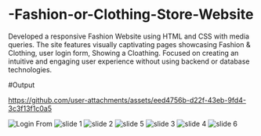 # -Fashion-or-Clothing-Store-Website
Developed a responsive Fashion Website using HTML and CSS with media queries. The site features visually captivating pages showcasing Fashion &amp; Clothing, user login form, Showing a Cloathing. Focused on creating an intuitive and engaging user experience without using backend or database technologies.


#Output





https://github.com/user-attachments/assets/eed4756b-d22f-43eb-9fd4-3c3f13f1c0a5

![Login From](https://github.com/user-attachments/assets/83c2b358-90df-46bd-8d93-92f2a7c1f888)
![slide 1](https://github.com/user-attachments/assets/83e43b9a-ddbd-4877-aa13-b37e3a693515)
![slide 2](https://github.com/user-attachments/assets/e2af1e5d-cecc-4622-8336-38d260bfc9d6)
![slide 5](https://github.com/user-attachments/assets/f8129253-d55d-4b1c-befd-ff3c3e7f12f4)
![slide 3](https://github.com/user-attachments/assets/fcd19904-f3e9-42ec-9449-7c6c7620c5d9)
![slide 4](https://github.com/user-attachments/assets/e1ed3118-e365-42e8-810e-74eec8e0646c)
![slide 6](https://github.com/user-attachments/assets/bda8eb6c-51c4-44db-a02d-2717862e2028)

